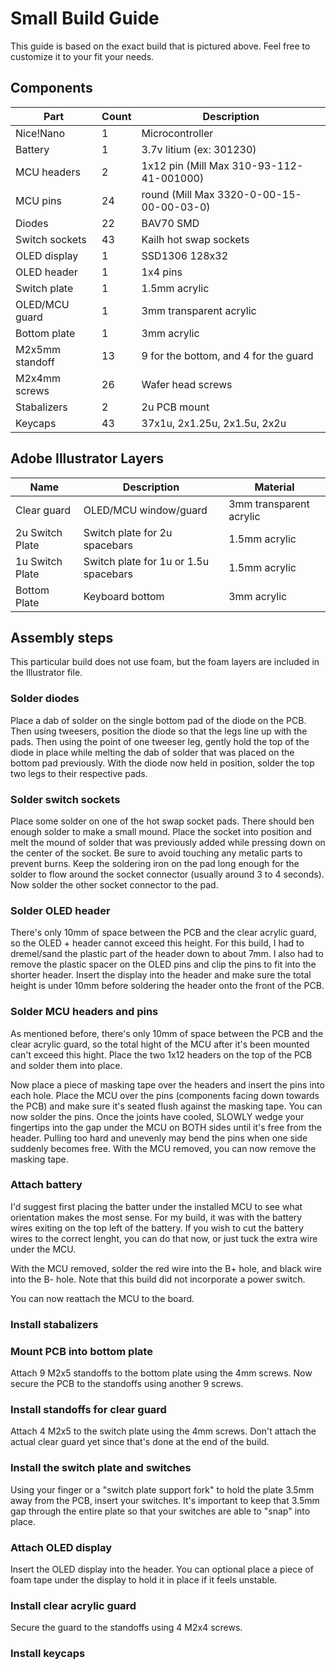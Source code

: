 # Small Build Guide

This guide is based on the exact build that is pictured above.  Feel free to customize it to your fit your needs.

## Components

| Part | Count | Description |
| ---- | ----- | ----------- |
| Nice!Nano | 1 | Microcontroller |
| Battery | 1 | 3.7v litium (ex: 301230) |
| MCU headers | 2 | 1x12 pin (Mill Max 310-93-112-41-001000) |
| MCU pins | 24 | round (Mill Max 3320-0-00-15-00-00-03-0) |
| Diodes | 22 | BAV70 SMD |
| Switch sockets | 43 | Kailh hot swap sockets |
| OLED display | 1 | SSD1306 128x32 |
| OLED header | 1 | 1x4 pins |
| Switch plate | 1 | 1.5mm acrylic |
| OLED/MCU guard | 1 | 3mm transparent acrylic |
| Bottom plate | 1 | 3mm acrylic |
| M2x5mm standoff | 13 | 9 for the bottom, and 4 for the guard |
| M2x4mm screws | 26 | Wafer head screws |
| Stabalizers | 2 | 2u PCB mount |
| Keycaps | 43 | 37x1u, 2x1.25u, 2x1.5u, 2x2u |

## Adobe Illustrator Layers

| Name | Description | Material |
| ---- | ----------- | -------- |
| Clear guard | OLED/MCU window/guard | 3mm transparent acrylic |
| 2u Switch Plate | Switch plate for 2u spacebars | 1.5mm acrylic |
| 1u Switch Plate | Switch plate for 1u or 1.5u spacebars | 1.5mm acrylic |
| Bottom Plate | Keyboard bottom | 3mm acrylic |


## Assembly steps

This particular build does not use foam, but the foam layers are included in the Illustrator file.

### Solder diodes

Place a dab of solder on the single bottom pad of the diode on the PCB.  Then using tweesers, position the diode so that the legs line up with the pads.  Then using the point of one tweeser leg, gently hold the top of the diode in place while melting the dab of solder that was placed on the bottom pad previously.  With the diode now held in position, solder the top two legs to their respective pads.

### Solder switch sockets

Place some solder on one of the hot swap socket pads.  There should ben enough solder to make a small mound.  Place the socket into position and melt the mound of solder that was previously added while pressing down on the center of the socket.  Be sure to avoid touching any metalic parts to prevent burns.  Keep the soldering iron on the pad long enough for the solder to flow around the socket connector (usually around 3 to 4 seconds).  Now solder the other socket connector to the pad.

### Solder OLED header

There's only 10mm of space between the PCB and the clear acrylic guard, so the OLED + header cannot exceed this height.  For this build, I had to dremel/sand the plastic part of the header down to about 7mm.  I also had to remove the plastic spacer on the OLED pins and clip the pins to fit into the shorter header.  Insert the display into the header and make sure the total height is under 10mm before soldering the header onto the front of the PCB.

### Solder MCU headers and pins

As mentioned before, there's only 10mm of space between the PCB and the clear acrylic guard, so the total hight of the MCU after it's been mounted can't exceed this hight.  Place the two 1x12 headers on the top of the PCB and solder them into place.  

Now place a piece of masking tape over the headers and insert the pins into each hole.  Place the MCU over the pins (components facing down towards the PCB) and make sure it's seated flush against the masking tape.  You can now solder the pins.  Once the joints have cooled, SLOWLY wedge your fingertips into the gap under the MCU on BOTH sides until it's free from the header.  Pulling too hard and unevenly may bend the pins when one side suddenly becomes free.  With the MCU removed, you can now remove the masking tape.

### Attach battery

I'd suggest first placing the batter under the installed MCU to see what orientation makes the most sense.  For my build, it was with the battery wires exiting on the top left of the battery.  If you wish to cut the battery wires to the correct lenght, you can do that now, or just tuck the extra wire under the MCU.

With the MCU removed, solder the red wire into the B+ hole, and black wire into the B- hole.  Note that this build did not incorporate a power switch.

You can now reattach the MCU to the board.

### Install stabalizers

### Mount PCB into bottom plate

Attach 9 M2x5 standoffs to the bottom plate using the 4mm screws.  Now secure the PCB to the standoffs using another 9 screws.

### Install standoffs for clear guard

Attach 4 M2x5 to the switch plate using the 4mm screws.  Don't attach the actual clear guard yet since that's done at the end of the build.

### Install the switch plate and switches

Using your finger or a "switch plate support fork" to hold the plate 3.5mm away from the PCB, insert your switches.  It's important to keep that 3.5mm gap through the entire plate so that your switches are able to "snap" into place.

### Attach OLED display

Insert the OLED display into the header.  You can optional place a piece of foam tape under the display to hold it in place if it feels unstable.

### Install clear acrylic guard

Secure the guard to the standoffs using 4 M2x4 screws.

### Install keycaps